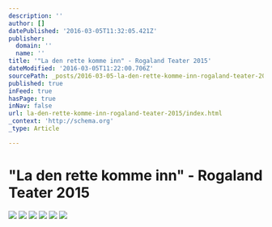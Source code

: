 ```yaml
---
description: ''
author: []
datePublished: '2016-03-05T11:32:05.421Z'
publisher:
  domain: ''
  name: ''
title: '"La den rette komme inn" - Rogaland Teater 2015'
dateModified: '2016-03-05T11:22:00.706Z'
sourcePath: _posts/2016-03-05-la-den-rette-komme-inn-rogaland-teater-2015.md
published: true
inFeed: true
hasPage: true
inNav: false
url: la-den-rette-komme-inn-rogaland-teater-2015/index.html
_context: 'http://schema.org'
_type: Article

---
```

# "La den rette komme inn" - Rogaland Teater 2015
![](https://the-grid-user-content.s3-us-west-2.amazonaws.com/4cc579f3-bbfd-45bd-b582-046843c7fbc5.png)
![](https://the-grid-user-content.s3-us-west-2.amazonaws.com/bad139af-672a-4835-9a59-996be06c0b43.png)
![](https://the-grid-user-content.s3-us-west-2.amazonaws.com/55106dd5-9c7f-4ca0-bc5b-ef48bff3501f.png)
![](https://the-grid-user-content.s3-us-west-2.amazonaws.com/5177dc1c-4e5b-4865-affb-825e411f0786.png)
![](https://the-grid-user-content.s3-us-west-2.amazonaws.com/4fcd0f50-0906-4e6a-a6c2-5cc33938872f.png)
![](https://the-grid-user-content.s3-us-west-2.amazonaws.com/7841367e-bd57-41d5-9472-92bbb205832a.png)